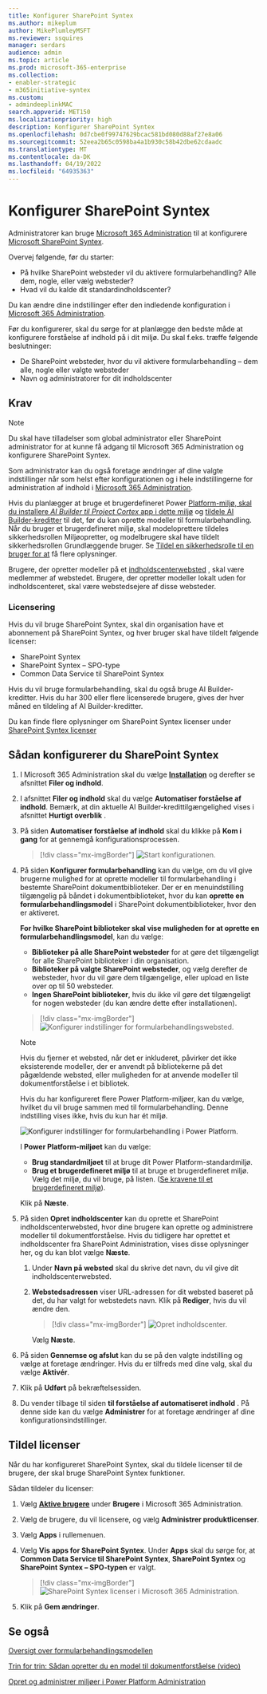 ```yaml
---
title: Konfigurer SharePoint Syntex
ms.author: mikeplum
author: MikePlumleyMSFT
ms.reviewer: ssquires
manager: serdars
audience: admin
ms.topic: article
ms.prod: microsoft-365-enterprise
ms.collection:
- enabler-strategic
- m365initiative-syntex
ms.custom:
- admindeeplinkMAC
search.appverid: MET150
ms.localizationpriority: high
description: Konfigurer SharePoint Syntex
ms.openlocfilehash: 0d7cbe0f99747629bcac581bd080d88af27e8a06
ms.sourcegitcommit: 52eea2b65c0598ba4a1b930c58b42dbe62cdaadc
ms.translationtype: MT
ms.contentlocale: da-DK
ms.lasthandoff: 04/19/2022
ms.locfileid: "64935363"
---
```

# <a name="set-up-sharepoint-syntex"></a>Konfigurer SharePoint Syntex

Administratorer kan bruge <a href="https://go.microsoft.com/fwlink/p/?linkid=2024339" target="_blank">Microsoft 365 Administration</a> til at konfigurere [Microsoft SharePoint Syntex](index.md). 

Overvej følgende, før du starter:

- På hvilke SharePoint websteder vil du aktivere formularbehandling? Alle dem, nogle, eller vælg websteder?
- Hvad vil du kalde dit standardindholdscenter?

Du kan ændre dine indstillinger efter den indledende konfiguration i <a href="https://go.microsoft.com/fwlink/p/?linkid=2024339" target="_blank">Microsoft 365 Administration</a>.

Før du konfigurerer, skal du sørge for at planlægge den bedste måde at konfigurere forståelse af indhold på i dit miljø. Du skal f.eks. træffe følgende beslutninger:

- De SharePoint websteder, hvor du vil aktivere formularbehandling – dem alle, nogle eller valgte websteder
- Navn og administratorer for dit indholdscenter

## <a name="requirements"></a>Krav 

> [!NOTE]
> Du skal have tilladelser som global administrator eller SharePoint administrator for at kunne få adgang til Microsoft 365 Administration og konfigurere SharePoint Syntex.

Som administrator kan du også foretage ændringer af dine valgte indstillinger når som helst efter konfigurationen og i hele indstillingerne for administration af indhold i <a href="https://go.microsoft.com/fwlink/p/?linkid=2024339" target="_blank">Microsoft 365 Administration</a>.

Hvis du planlægger at bruge et brugerdefineret Power [Platform-miljø, skal du installere *AI Builder til Project Cortex* app i dette miljø](/power-platform/admin/manage-apps#install-an-app-in-the-environment-view) og [tildele AI Builder-kreditter](/power-platform/admin/capacity-add-on) til det, før du kan oprette modeller til formularbehandling. Når du bruger et brugerdefineret miljø, skal modeloprettere tildeles sikkerhedsrollen Miljøopretter, og modelbrugere skal have tildelt sikkerhedsrollen Grundlæggende bruger. Se [Tildel en sikkerhedsrolle til en bruger for at](/power-platform/admin/assign-security-roles) få flere oplysninger.

Brugere, der opretter modeller på et [indholdscenterwebsted](/microsoft-365/contentunderstanding/create-a-content-center) , skal være medlemmer af webstedet. Brugere, der opretter modeller lokalt uden for indholdscenteret, skal være webstedsejere af disse websteder.

### <a name="licensing"></a>Licensering

Hvis du vil bruge SharePoint Syntex, skal din organisation have et abonnement på SharePoint Syntex, og hver bruger skal have tildelt følgende licenser:

- SharePoint Syntex
- SharePoint Syntex – SPO-type
- Common Data Service til SharePoint Syntex

Hvis du vil bruge formularbehandling, skal du også bruge AI Builder-kreditter. Hvis du har 300 eller flere licenserede brugere, gives der hver måned en tildeling af AI Builder-kreditter.

Du kan finde flere oplysninger om SharePoint Syntex licenser under [SharePoint Syntex licenser](syntex-licensing.md)

## <a name="to-set-up-sharepoint-syntex"></a>Sådan konfigurerer du SharePoint Syntex

1. I Microsoft 365 Administration skal du vælge <a href="https://go.microsoft.com/fwlink/p/?linkid=2171997" target="_blank">**Installation**</a> og derefter se afsnittet **Filer og indhold**.

2. I afsnittet **Filer og indhold** skal du vælge **Automatiser forståelse af indhold**. Bemærk, at din aktuelle AI Builder-kredittilgængelighed vises i afsnittet **Hurtigt overblik** .<br/>

3. På siden **Automatiser forståelse af indhold** skal du klikke på **Kom i gang** for at gennemgå konfigurationsprocessen. <br/>

    > [!div class="mx-imgBorder"]
    > ![Start konfigurationen.](../media/content-understanding/admin-content-understanding-get-started.png)</br>

4. På siden **Konfigurer formularbehandling** kan du vælge, om du vil give brugerne mulighed for at oprette modeller til formularbehandling i bestemte SharePoint dokumentbiblioteker. Der er en menuindstilling tilgængelig på båndet i dokumentbiblioteket, hvor du kan **oprette en formularbehandlingsmodel** i SharePoint dokumentbiblioteker, hvor den er aktiveret.
 
     **For hvilke SharePoint biblioteker skal vise muligheden for at oprette en formularbehandlingsmodel**, kan du vælge:</br>
      - **Biblioteker på alle SharePoint websteder** for at gøre det tilgængeligt for alle SharePoint biblioteker i din organisation.</br>
      - **Biblioteker på valgte SharePoint websteder**, og vælg derefter de websteder, hvor du vil gøre dem tilgængelige, eller upload en liste over op til 50 websteder.</br>
      - **Ingen SharePoint biblioteker**, hvis du ikke vil gøre det tilgængeligt for nogen websteder (du kan ændre dette efter installationen).

   > [!div class="mx-imgBorder"]
   > ![Konfigurer indstillinger for formularbehandlingswebsted.](../media/content-understanding/admin-configforms.png)

   > [!Note]
   > Hvis du fjerner et websted, når det er inkluderet, påvirker det ikke eksisterende modeller, der er anvendt på bibliotekerne på det pågældende websted, eller muligheden for at anvende modeller til dokumentforståelse i et bibliotek. 
    
    Hvis du har konfigureret flere Power Platform-miljøer, kan du vælge, hvilket du vil bruge sammen med til formularbehandling. Denne indstilling vises ikke, hvis du kun har ét miljø.

    ![Konfigurer indstillinger for formularbehandling i Power Platform.](../media/content-understanding/setup-power-platform-env.png)

    I **Power Platform-miljøet** kan du vælge:
    - **Brug standardmiljøet** til at bruge dit Power Platform-standardmiljø.
    - **Brug et brugerdefineret miljø** til at bruge et brugerdefineret miljø. Vælg det miljø, du vil bruge, på listen. ([Se kravene til et brugerdefineret miljø](/microsoft-365/contentunderstanding/set-up-content-understanding#requirements)).

    Klik på **Næste**.

5. På siden **Opret indholdscenter** kan du oprette et SharePoint indholdscenterwebsted, hvor dine brugere kan oprette og administrere modeller til dokumentforståelse. Hvis du tidligere har oprettet et indholdscenter fra SharePoint Administration, vises disse oplysninger her, og du kan blot vælge **Næste**.

    1. Under **Navn på websted** skal du skrive det navn, du vil give dit indholdscenterwebsted.
    
    1. **Webstedsadressen** viser URL-adressen for dit websted baseret på det, du har valgt for webstedets navn. Klik på **Rediger**, hvis du vil ændre den.

       > [!div class="mx-imgBorder"]
       > ![Opret indholdscenter.](../media/content-understanding/admin-cu-create-cc.png)</br>

       Vælg **Næste**.

6. På siden **Gennemse og afslut** kan du se på den valgte indstilling og vælge at foretage ændringer. Hvis du er tilfreds med dine valg, skal du vælge **Aktivér**.

7. Klik på **Udført** på bekræftelsessiden.

8. Du vender tilbage til siden **til forståelse af automatiseret indhold** . På denne side kan du vælge **Administrer** for at foretage ændringer af dine konfigurationsindstillinger. 

## <a name="assign-licenses"></a>Tildel licenser

Når du har konfigureret SharePoint Syntex, skal du tildele licenser til de brugere, der skal bruge SharePoint Syntex funktioner.

Sådan tildeler du licenser:

1. Vælg <a href="https://go.microsoft.com/fwlink/p/?linkid=834822" target="_blank">**Aktive brugere**</a> under **Brugere** i Microsoft 365 Administration.

2. Vælg de brugere, du vil licensere, og vælg **Administrer produktlicenser**.

3. Vælg **Apps** i rullemenuen.

4. Vælg **Vis apps for SharePoint Syntex**. Under **Apps** skal du sørge for, at **Common Data Service til SharePoint Syntex**, **SharePoint Syntex** og **SharePoint Syntex – SPO-typen** er valgt.

    > [!div class="mx-imgBorder"]
    > ![SharePoint Syntex licenser i Microsoft 365 Administration.](../media/content-understanding/sharepoint-syntex-licenses.png)

5. Klik på **Gem ændringer**.

## <a name="see-also"></a>Se også

[Oversigt over formularbehandlingsmodellen](/ai-builder/form-processing-model-overview)

[Trin for trin: Sådan opretter du en model til dokumentforståelse (video)](https://www.youtube.com/watch?v=DymSHObD-bg)

[Opret og administrer miljøer i Power Platform Administration](/power-platform/admin/create-environment)

